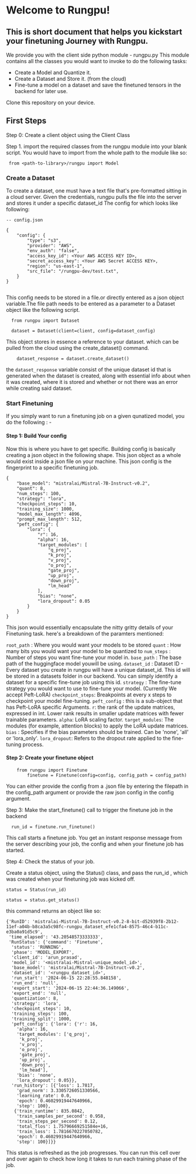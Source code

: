 # Welcome to Rungpu!

## This is short document that helps you kickstart your finetuning Journey with Rungpu.

We provide you with the client side python module - rungpu.py
This module contains all the classes you would want to invoke to do the following tasks: 
- Create a Model and Quantize it.
- Create a Dataset and Store it. (from the cloud)
- Fine-tune a model on a dataset and save the finetuned tensors in the backend for later use.

Clone this repository on your device. 
## First Steps

Step 0: Create a client object using the Client Class 

Step 1. import the required classes from the rungpu module into your blank script. You would have to import from the whole path to the module like so:

``` from <path-to-library>/rungpu import Model```


### Create a Dataset
  To create a dataset, one must have a text file that's pre-formatted sitting in a cloud server. Given the credentials, rungpu pulls the file into the server and stores it under a specific dataset_id
  The config for which looks like following: 

    -- config.json
```
{
    "config": {
        "type": "s3",
        "provider": "AWS",
        "env_auth": "false",
        "access_key_id": <Your AWS ACCESS KEY ID>,
        "secret_access_key": <Your AWS Secret ACCESS KEY>,
        "region": "us-east-1",
        "src_file": "/rungpu-dev/test.txt",
    }
}
     
```

  This config needs to be stored in a file.or directly entered as a json object variable.The file path needs to be entered as a parameter to a Dataset object like the following script. 

  ```
    from rungpu import Dataset

    dataset = Dataset(client=client, config=dataset_config)

  ```

This object stores in essence a reference to your dataset. which can be pulled from the cloud using the create_dataset() command. 

```
    dataset_response = dataset.create_dataset()
```

the `dataset_response` variable consist of the unique dataset id that is generated when the dataset is created, along with essential info about when it was created, where it is stored and whether or not there was an error while creating said dataset. 


### Start Finetuning

If you simply want to run a finetuning job on a given qunatized model, you do the following : -

#### Step 1:  Build Your config

Now this is where you have to get specific. Building config is basically creating a json object in the following shape. This json object as a whole would exist inside a json file on your machine. This json config is the fingerprint to a specific finetuning job. 

```
{
    "base_model": "mistralai/Mistral-7B-Instruct-v0.2",
    "quant": 8,
    "num_steps": 100,
    "strategy": "lora",
    "checkpoint_steps": 10,
    "training_size": 1000,
    "model_max_length": 4096,
    "prompt_max_length": 512,
    "peft_config": {
        "lora": {
            "r": 16,
            "alpha": 16,
            "target_modules": [
                "q_proj",
                "k_proj",
                "v_proj",
                "o_proj",
                "gate_proj",
                "up_proj",
                "down_proj",
                "lm_head"
            ],
            "bias": "none",
            "lora_dropout": 0.05
        }
    }
}
```

This json would essentially encapsulate the nitty gritty details of your Finetuning task. here's a breakdown of the paramters mentioned: 

`root_path` : Where you would want your models to be stored
`quant` :  How many bits you would want your model to be quantized to
`num_steps` : Number of steps you want fine-tune your model in. 
`base_path` : The base path of the huggingface model youwill be using. 
`dataset_id` : Dataset ID - Every dataset you create in rungpu will have a unique dataset_id. This id will be stored in a datasets folder in our backend. You can simply identify a dataset for a specific fine-tune job using this id. 
`strategy` : The fine-tune strategy you would want to use to fine-tune your model. (Currently We accept Peft-LoRA) 
`checkpoint_steps`: Breakpoints at every x steps to checkpoint your model fine-tuning. 
`peft_config` : this is a sub-object that has Peft-LoRA specific Arguments. 
      `r`: the rank of the update matrices, expressed in int. Lower rank results in smaller update matrices with fewer trainable parameters.
      `alpha`:  LoRA scaling factor.
      `target_modules`:  The modules (for example, attention blocks) to apply the LoRA update matrices.
      `bias` : Specifies if the bias parameters should be trained. Can be 'none', 'all' or 'lora_only'.
      `lora_dropout`: Refers to the dropout rate applied to the fine-tuning process. 

#### Step 2: Create your finetune object

```
	from rungpu import Finetune
        finetune = Finetune(config=config, config_path = config_path)
```

You can either provide the config from a .json file by entering the filepath in the config_path argument or provide the raw json config in the config argument.

Step 3: Make the start_finetune() call to trigger the finetune job in the backend

```
  run_id = finetune.run_finetune()
```
This call starts a finetune job. You get an instant response message from the server describing your job, the config and when your finetune job has started. 


Step 4: Check the status of your job. 

Create a status object, using the Status() class, and pass the run_id , which was created when your finetuning job was kicked off. 

```
status = Status(run_id)

status = status.get_status()

```

this command returns an object like so: 

```
{'RunID': 'mistralai-Mistral-7B-Instruct-v0.2-8-bit-d52939f8-2b12-11ef-a04b-b8ca3a5c98fc-rungpu_dataset_efe1cfa4-8575-46c4-b11c-e3ba0a91d5c9',
 'time_elapsed': '43.20548573333333',
 'RunStatus': {'command': 'Finetune',
  'status': 'RUNNING',
  'phase': 'MODEL_EXPORT',
  'client_id': 'arun_prasad',
  'model_id': '<mistralai-Mistral-unique_model_id>',
  'base_model': 'mistralai/Mistral-7B-Instruct-v0.2',
  'dataset_id': '<rungpu_dataset_id>',
  'run_start': '2024-06-15 22:28:55.848158',
  'run_end': 'null',
  'export_start': '2024-06-15 22:44:36.149066',
  'export_end': 'null',
  'quantization': 8,
  'strategy': 'lora',
  'checkpoint_steps': 10,
  'training_steps': 100,
  'training_split': 1000,
  'peft_config': {'lora': {'r': 16,
    'alpha': 16,
    'target_modules': ['q_proj',
     'k_proj',
     'v_proj',
     'o_proj',
     'gate_proj',
     'up_proj',
     'down_proj',
     'lm_head'],
    'bias': 'none',
    'lora_dropout': 0.05}},
  'run_history': [{'loss': 1.7817,
    'grad_norm': 3.3305726051330566,
    'learning_rate': 0.0,
    'epoch': 0.46029919447640966,
    'step': 100},
   {'train_runtime': 835.0842,
    'train_samples_per_second': 0.958,
    'train_steps_per_second': 0.12,
    'total_flos': 1.75796669251584e+16,
    'train_loss': 1.7816670227050782,
    'epoch': 0.46029919447640966,
    'step': 100}]}}

```


This status is refreshed as the job progresses. You can run this cell over and over again to check how long it takes to run each training phase of the job.


